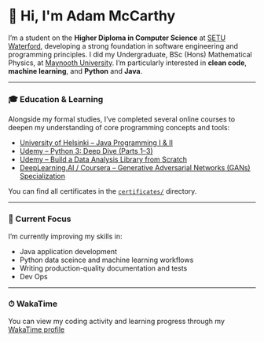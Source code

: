 # 👋 Hi, I'm Adam McCarthy

I’m a student on the **Higher Diploma in Computer Science** at [SETU Waterford](https://www.setu.ie/courses/higher-diploma-in-computer-science-2-years-online), developing a strong foundation in software engineering and programming principles.
I did my Undergraduate, BSc (Hons) Mathematical Physics, at [Maynooth University](https://www.maynoothuniversity.ie/https%3A//www.maynoothuniversity.ie/physics/mh201-mathematical-physics). I’m particularly interested in **clean code**, **machine learning**, and **Python** and **Java**.

---

### 🎓 Education & Learning

Alongside my formal studies, I’ve completed several online courses to deepen my understanding of core programming concepts and tools:

* [University of Helsinki – Java Programming I & II](https://java-programming.mooc.fi/)
* [Udemy – Python 3: Deep Dive (Parts 1–3)](https://www.udemy.com/user/fredbaptiste/)
* [Udemy – Build a Data Analysis Library from Scratch](https://www.udemy.com/course/build-a-data-analysis-library-from-scratch-in-python)
* [DeepLearning.AI / Coursera – Generative Adversarial Networks (GANs) Specialization](https://www.coursera.org/specializations/generative-adversarial-networks-gans)

You can find all certificates in the [`certificates/`](./certificates) directory.

---

### 🧠 Current Focus

I’m currently improving my skills in:

* Java application development
* Python data sceince and machine learning workflows
* Writing production-quality documentation and tests
* Dev Ops 

---

### ⏱ WakaTime

You can view my coding activity and learning progress through my [WakaTime profile](https://wakatime.com/@adammccarthycs) 



<!--
In the future I might add:

- 🔭 I’m currently working on ...
- 🌱 I’m currently learning ...
- 👯 I’m looking to collaborate on ...
- 🤔 I’m looking for help with ...
- 💬 Ask me about ...
- 📫 How to reach me: ...
- 😄 Pronouns: ...
- ⚡ Fun fact: ...
-->
